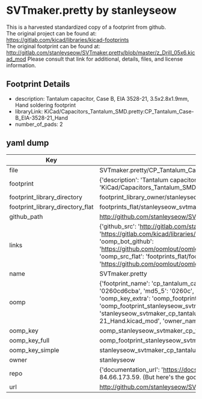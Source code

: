 # SVTmaker.pretty by stanleyseow  
This is a harvested standardized copy of a footprint from github.  
The original project can be found at:  
https://gitlab.com/kicad/libraries/kicad-footprints  
The original footprint can be found at:
http://gitlab.com/stanleyseow/SVTmaker.pretty/blob/master/z_Drill_05x6.kicad_mod
Please consult that link for additional, details, files, and license information.  
## Footprint Details
* description: Tantalum capacitor, Case B, EIA 3528-21, 3.5x2.8x1.9mm, Hand soldering footprint  
* libraryLink: KiCad/Capacitors_Tantalum_SMD.pretty:CP_Tantalum_Case-B_EIA-3528-21_Hand  
* number_of_pads: 2  
## yaml dump  
| Key | Value |  
| --- | --- |  
| file | SVTmaker.pretty/CP_Tantalum_Case-B_EIA-3528-21_Hand.kicad_mod |  
| footprint | {'description': 'Tantalum capacitor, Case B, EIA 3528-21, 3.5x2.8x1.9mm, Hand soldering footprint', 'libraryLink': 'KiCad/Capacitors_Tantalum_SMD.pretty:CP_Tantalum_Case-B_EIA-3528-21_Hand', 'number_of_pads': 2} |  
| footprint_library_directory | footprint_library_owner/stanleyseow_SVTmaker.pretty |  
| footprint_library_directory_flat | footprints_flat/stanleyseow_svtmaker_cp_tantalum_case_b_eia_3528_21_hand/working |  
| github_path | http://github.com/stanleyseow/SVTmaker.pretty/blob/master/CP_Tantalum_Case-B_EIA-3528-21_Hand.kicad_mod |  
| links | {'github_src': 'http://gitlab.com/stanleyseow/SVTmaker.pretty/blob/master/z_Drill_05x6.kicad_mod', 'github_src_repo': 'https://gitlab.com/kicad/libraries/kicad-footprints', 'oomp_bot': 'footprints/stanleyseow_svtmaker_cp_tantalum_case_b_eia_3528_21_hand/working', 'oomp_bot_github': 'https://github.com/oomlout/oomlout_oomp_footprint_bot/tree/main/footprints/stanleyseow_svtmaker_cp_tantalum_case_b_eia_3528_21_hand/working', 'oomp_src_flat': 'footprints_flat/footprints_flat/stanleyseow_svtmaker_cp_tantalum_case_b_eia_3528_21_hand/working', 'oomp_src_flat_github': 'https://github.com/oomlout/oomlout_oomp_footprint_src/tree/main/footprints_flat/stanleyseow_svtmaker_cp_tantalum_case_b_eia_3528_21_hand/working'} |  
| name | SVTmaker.pretty |  
| oomp | {'footprint_name': 'cp_tantalum_case_b_eia_3528_21_hand', 'library_name': 'svtmaker', 'md5': '0260cd6cba6c96c3f9cc4a001af63c53', 'md5_10': '0260cd6cba', 'md5_5': '0260c', 'md5_6': '0260cd', 'oomp_key': 'oomp_stanleyseow_svtmaker_cp_tantalum_case_b_eia_3528_21_hand', 'oomp_key_extra': 'oomp_footprint_stanleyseow_svtmaker_cp_tantalum_case_b_eia_3528_21_hand', 'oomp_key_full': 'oomp_footprint_stanleyseow_svtmaker_cp_tantalum_case_b_eia_3528_21_hand_0260cd', 'oomp_key_simple': 'stanleyseow_svtmaker_cp_tantalum_case_b_eia_3528_21_hand', 'original_filename': 'SVTmaker.pretty/CP_Tantalum_Case-B_EIA-3528-21_Hand.kicad_mod', 'owner_name': 'stanleyseow'} |  
| oomp_key | oomp_stanleyseow_svtmaker_cp_tantalum_case_b_eia_3528_21_hand |  
| oomp_key_full | oomp_footprint_stanleyseow_svtmaker_cp_tantalum_case_b_eia_3528_21_hand |  
| oomp_key_simple | stanleyseow_svtmaker_cp_tantalum_case_b_eia_3528_21_hand |  
| owner | stanleyseow |  
| repo | {'documentation_url': 'https://docs.github.com/rest/overview/resources-in-the-rest-api#rate-limiting', 'message': "API rate limit exceeded for 84.66.173.59. (But here's the good news: Authenticated requests get a higher rate limit. Check out the documentation for more details.)"} |  
| url | http://github.com/stanleyseow/SVTmaker.pretty |  


